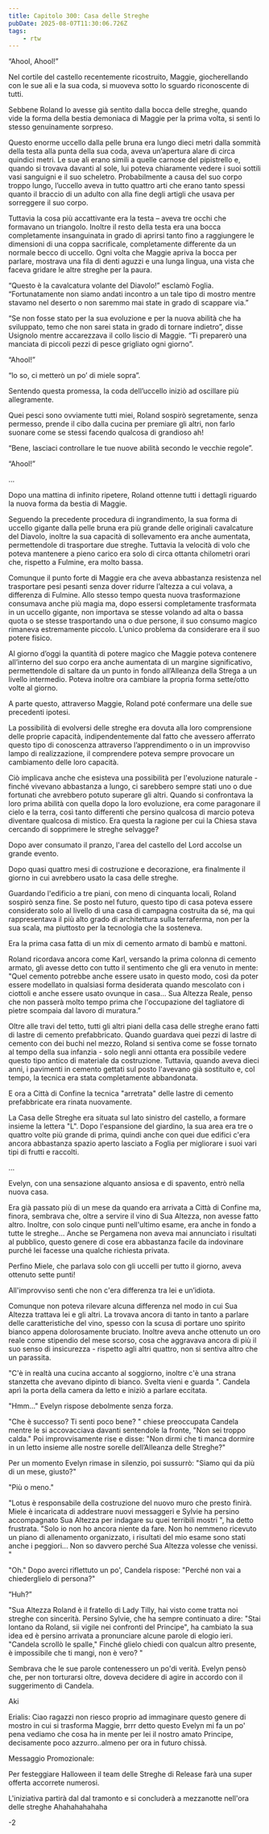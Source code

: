 ```yaml
---
title: Capitolo 300: Casa delle Streghe
pubDate: 2025-08-07T11:30:06.726Z
tags:
    - rtw
---
```







“Ahool, Ahool!”


Nel cortile del castello recentemente ricostruito, Maggie, giocherellando con le sue ali e la sua coda, si muoveva sotto lo sguardo riconoscente di tutti.


Sebbene Roland lo avesse già sentito dalla bocca delle streghe, quando vide la forma della bestia demoniaca di Maggie per la prima volta, si sentì lo stesso genuinamente sorpreso.


Questo enorme uccello dalla pelle bruna era lungo dieci metri dalla sommità della testa alla punta della sua coda, aveva un’apertura alare di circa quindici metri. Le sue ali erano simili a quelle carnose del pipistrello e, quando si trovava davanti al sole, lui poteva chiaramente vedere i suoi sottili vasi sanguigni e il suo scheletro. Probabilmente a causa del suo corpo troppo lungo, l’uccello aveva in tutto quattro arti che erano tanto spessi quanto il braccio di un adulto con alla fine degli artigli che usava per sorreggere il suo corpo.


Tuttavia la cosa più accattivante era la testa – aveva tre occhi che formavano un triangolo. Inoltre il resto della testa era una bocca completamente insanguinata in grado di aprirsi tanto fino a raggiungere le dimensioni di una coppa sacrificale, completamente differente da un normale becco di uccello. Ogni volta che Maggie apriva la bocca per parlare, mostrava una fila di denti aguzzi e una lunga lingua, una vista che faceva gridare le altre streghe per la paura.


“Questo è la cavalcatura volante del Diavolo!” esclamò Foglia. “Fortunatamente non siamo andati incontro a un tale tipo di mostro mentre stavamo nel deserto o non saremmo mai state in grado di scappare via.”


“Se non fosse stato per la sua evoluzione e per la nuova abilità che ha sviluppato, temo che non sarei stata in grado di tornare indietro”, disse Usignolo mentre accarezzava il collo liscio di Maggie. “Ti preparerò una manciata di piccoli pezzi di pesce grigliato ogni giorno”.


“Ahool!”


“lo so, ci metterò un po’ di miele sopra”.


Sentendo questa promessa, la coda dell’uccello iniziò ad oscillare più allegramente.


Quei pesci sono ovviamente tutti miei, Roland sospirò segretamente, senza permesso, prende il cibo dalla cucina per premiare gli altri, non farlo suonare come se stessi facendo qualcosa di grandioso ah!


“Bene, lasciaci controllare le tue nuove abilità secondo le vecchie regole”.


“Ahool!”


…


Dopo una mattina di infinito ripetere, Roland ottenne tutti i dettagli riguardo la nuova forma da bestia di Maggie.


Seguendo la precedente procedura di ingrandimento, la sua forma di uccello gigante dalla pelle bruna era più grande delle originali cavalcature del Diavolo, inoltre la sua capacità di sollevamento era anche aumentata, permettendole di trasportare due streghe. Tuttavia la velocità di volo che poteva mantenere a pieno carico era solo di circa ottanta chilometri orari che, rispetto a Fulmine, era molto bassa.


Comunque il punto forte di Maggie era che aveva abbastanza resistenza nel trasportare pesi pesanti senza dover ridurre l’altezza a cui volava, a differenza di Fulmine. Allo stesso tempo questa nuova trasformazione consumava anche più magia ma, dopo essersi completamente trasformata in un uccello gigante, non importava se stesse volando ad alta o bassa quota o se stesse trasportando una o due persone, il suo consumo magico rimaneva estremamente piccolo. L’unico problema da considerare era il suo potere fisico.


Al  giorno d’oggi la quantità di potere magico che Maggie poteva contenere all’interno del suo corpo era anche aumentata di un margine significativo, permettendole di saltare da un punto in fondo all’Alleanza della Strega a un livello intermedio. Poteva inoltre ora cambiare la propria forma sette/otto volte al giorno.


A parte questo, attraverso Maggie, Roland poté confermare una delle sue precedenti ipotesi.


La possibilità di evolversi delle streghe era dovuta alla loro comprensione delle proprie capacità, indipendentemente dal fatto che avessero afferrato questo tipo di conoscenza attraverso l’apprendimento o in un improvviso lampo di realizzazione, il comprendere poteva sempre provocare un cambiamento delle loro capacità.


Ciò implicava anche che esisteva una possibilità per l'evoluzione naturale - finché vivevano abbastanza a lungo, ci sarebbero sempre stati uno o due fortunati che avrebbero potuto superare gli altri. Quando si confrontava la loro prima abilità con quella dopo la loro evoluzione, era come paragonare il cielo e la terra, così tanto differenti che persino qualcosa di marcio poteva diventare qualcosa di mistico. Era questa la ragione per cui la Chiesa stava cercando di sopprimere le streghe selvagge?


Dopo aver consumato il pranzo, l'area del castello del Lord accolse un grande evento.


Dopo quasi quattro mesi di costruzione e decorazione, era finalmente il giorno in cui avrebbero usato la casa delle streghe.


Guardando l'edificio a tre piani, con meno di cinquanta locali, Roland sospirò senza fine. Se posto nel futuro, questo tipo di casa poteva essere considerato solo al livello di una casa di campagna costruita da sé, ma qui rappresentava il più alto grado di architettura sulla terraferma, non per la sua scala, ma piuttosto per la tecnologia che la sosteneva.


Era la prima casa fatta di un mix di cemento armato di bambù e mattoni.


Roland ricordava ancora come Karl, versando la prima colonna di cemento armato, gli avesse detto con tutto il sentimento che gli era venuto in mente: "Quel cemento potrebbe anche essere usato in questo modo, così da poter essere modellato in qualsiasi forma desiderata quando mescolato con i ciottoli e anche essere usato ovunque in casa... Sua Altezza Reale, penso che non passerà molto tempo prima che l'occupazione del tagliatore di pietre scompaia dal lavoro di muratura.”


Oltre alle travi del tetto, tutti gli altri piani della casa delle streghe erano fatti di lastre di cemento prefabbricato. Quando guardava quei pezzi di lastre di cemento con dei buchi nel mezzo, Roland si sentiva come se fosse tornato al tempo della sua infanzia - solo negli anni ottanta era possibile vedere questo tipo antico di materiale da costruzione. Tuttavia, quando aveva dieci anni, i pavimenti in cemento gettati sul posto l'avevano già sostituito e, col tempo, la tecnica era stata completamente abbandonata.


E ora a Città di Confine la tecnica "arretrata" delle lastre di cemento prefabbricate era rinata nuovamente.


La Casa delle Streghe era situata sul lato sinistro del castello, a formare insieme la lettera "L". Dopo l'espansione del giardino, la sua area era tre o quattro volte più grande di prima, quindi anche con quei due edifici c'era ancora abbastanza spazio aperto lasciato a Foglia per migliorare i suoi vari tipi di frutti e raccolti.


…


Evelyn, con una sensazione alquanto ansiosa e di spavento, entrò nella nuova casa.


Era già passato più di un mese da quando era arrivata a Città di Confine ma, finora, sembrava che, oltre a servire il vino di Sua Altezza, non avesse fatto altro. Inoltre, con solo cinque punti nell'ultimo esame, era anche in fondo a tutte le streghe... Anche se Pergamena non aveva mai annunciato i risultati al pubblico, questo genere di cose era abbastanza facile da indovinare purché lei facesse una qualche richiesta privata.


Perfino Miele, che parlava solo con gli uccelli per tutto il giorno, aveva ottenuto sette punti!


All'improvviso sentì che non c'era differenza tra lei e un’idiota.


Comunque non poteva rilevare alcuna differenza nel modo in cui Sua Altezza trattava lei e gli altri. La trovava ancora di tanto in tanto a parlare delle caratteristiche del vino, spesso con la scusa di portare uno spirito bianco appena dolorosamente bruciato. Inoltre aveva anche ottenuto un oro reale come stipendio del mese scorso, cosa che aggravava ancora di più il suo senso di insicurezza - rispetto agli altri quattro, non si sentiva altro che un parassita.


"C'è in realtà una cucina accanto al soggiorno, inoltre c'è una strana stanzetta che avevano dipinto di bianco. Svelta vieni e guarda ". Candela aprì la porta della camera da letto e iniziò a parlare eccitata.


"Hmm..." Evelyn rispose debolmente senza forza.


"Che è successo? Ti senti poco bene? " chiese preoccupata Candela mentre le si accovacciava davanti sentendole la fronte, "Non sei troppo calda." Poi improvvisamente rise e disse: "Non dirmi che ti manca dormire in un letto insieme alle nostre sorelle dell’Alleanza delle Streghe?"


Per un momento Evelyn rimase in silenzio, poi sussurrò: "Siamo qui da più di un mese, giusto?"


"Più o meno."


"Lotus è responsabile della costruzione del nuovo muro che presto finirà. Miele è incaricata di addestrare nuovi messaggeri e Sylvie ha persino accompagnato Sua Altezza per indagare su quei terribili mostri ", ha detto frustrata. "Solo io non ho ancora niente da fare. Non ho nemmeno ricevuto un piano di allenamento organizzato, i risultati del mio esame sono stati anche i peggiori... Non so davvero perché Sua Altezza volesse che venissi. "


"Oh." Dopo averci riflettuto un po', Candela rispose: "Perché non vai a chiederglielo di persona?"


“Huh?”


"Sua Altezza Roland è il fratello di Lady Tilly, hai visto come tratta noi streghe con sincerità. Persino Sylvie, che ha sempre continuato a dire: "Stai lontano da Roland, sii vigile nei confronti del Principe", ha cambiato la sua idea ed è persino arrivata a pronunciare alcune parole di elogio ieri. "Candela scrollò le spalle," Finché glielo chiedi con qualcun altro presente, è impossibile che ti mangi, non è vero? "


Sembrava che le sue parole contenessero un po'di verità. Evelyn pensò che, per non torturarsi oltre, doveva decidere di agire in accordo con il suggerimento di Candela.






Aki






Erialis:
Ciao ragazzi non riesco proprio ad immaginare questo genere di mostro in cui si trasforma Maggie, brrr detto questo Evelyn mi fa un po' pena vediamo che cosa ha in mente per lei il nostro amato Principe, decisamente poco azzurro..almeno per ora in futuro chissà.






Messaggio Promozionale:


Per festeggiare Halloween il team delle Streghe di Release farà una super offerta accorrete numerosi.


L'iniziativa partirà dal dal tramonto e si concluderà a mezzanotte nell'ora delle streghe Ahahahahahaha




-2


